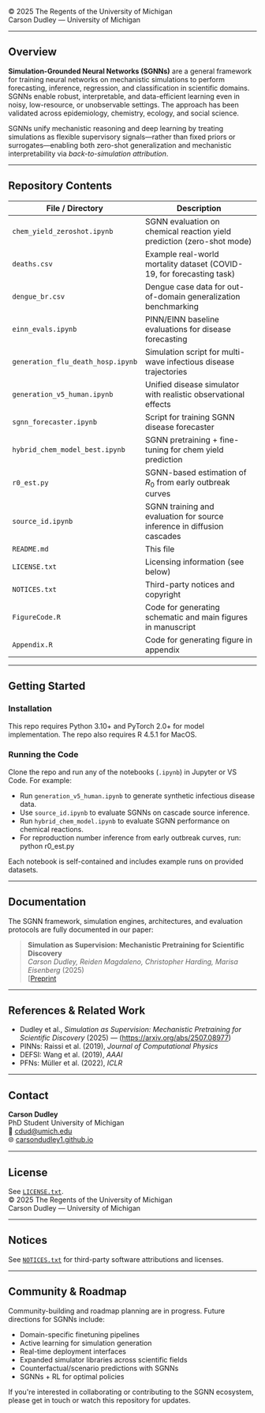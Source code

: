 © 2025 The Regents of the University of Michigan  
Carson Dudley — University of Michigan

---

## Overview

**Simulation-Grounded Neural Networks (SGNNs)** are a general framework for training neural networks on mechanistic simulations to perform forecasting, inference, regression, and classification in scientific domains. SGNNs enable robust, interpretable, and data-efficient learning even in noisy, low-resource, or unobservable settings. The approach has been validated across epidemiology, chemistry, ecology, and social science.

SGNNs unify mechanistic reasoning and deep learning by treating simulations as flexible supervisory signals—rather than fixed priors or surrogates—enabling both zero-shot generalization and mechanistic interpretability via *back-to-simulation attribution*.

---

## Repository Contents

| File / Directory                | Description                                                                 |
|-------------------------------|-----------------------------------------------------------------------------|
| `chem_yield_zeroshot.ipynb`   | SGNN evaluation on chemical reaction yield prediction (zero-shot mode)     |
| `deaths.csv`                  | Example real-world mortality dataset (COVID-19, for forecasting task)      |
| `dengue_br.csv`               | Dengue case data for out-of-domain generalization benchmarking              |
| `einn_evals.ipynb`            | PINN/EINN baseline evaluations for disease forecasting                      |
| `generation_flu_death_hosp.ipynb` | Simulation script for multi-wave infectious disease trajectories       |
| `generation_v5_human.ipynb`   | Unified disease simulator with realistic observational effects             |
| `sgnn_forecaster.ipynb`       | Script for training SGNN disease forecaster                                 |
| `hybrid_chem_model_best.ipynb`| SGNN pretraining + fine-tuning for chem yield prediction                   |
| `r0_est.py`                   | SGNN-based estimation of $R_0$ from early outbreak curves                   |
| `source_id.ipynb`             | SGNN training and evaluation for source inference in diffusion cascades    |
| `README.md`                   | This file                                                                  |
| `LICENSE.txt`                 | Licensing information (see below)                                          |
| `NOTICES.txt`                 | Third-party notices and copyright                                          |
| `FigureCode.R`                | Code for generating schematic and main figures in manuscript               |
| `Appendix.R`                  | Code for generating figure in appendix                                     |

---

## Getting Started

### Installation

This repo requires Python 3.10+ and PyTorch 2.0+ for model implementation. The repo also requires R 4.5.1 for MacOS.


### Running the Code

Clone the repo and run any of the notebooks (`.ipynb`) in Jupyter or VS Code. For example:

- Run `generation_v5_human.ipynb` to generate synthetic infectious disease data.
- Use `source_id.ipynb` to evaluate SGNNs on cascade source inference.
- Run `hybrid_chem_model.ipynb` to evaluate SGNN performance on chemical reactions.
- For reproduction number inference from early outbreak curves, run: python r0_est.py


Each notebook is self-contained and includes example runs on provided datasets.

---

## Documentation

The SGNN framework, simulation engines, architectures, and evaluation protocols are fully documented in our paper:

> **Simulation as Supervision: Mechanistic Pretraining for Scientific Discovery**  
> *Carson Dudley, Reiden Magdaleno, Christopher Harding, Marisa Eisenberg* (2025)  
> [[Preprint](https://arxiv.org/abs/2507.08977)



---

## References & Related Work

- Dudley et al., *Simulation as Supervision: Mechanistic Pretraining for Scientific Discovery* (2025) — (https://arxiv.org/abs/2507.08977)
- PINNs: Raissi et al. (2019), *Journal of Computational Physics*
- DEFSI: Wang et al. (2019), *AAAI*
- PFNs: Müller et al. (2022), *ICLR*

---

## Contact

**Carson Dudley**  
PhD Student
University of Michigan  
📧 cdud@umich.edu  
🌐 [carsondudley1.github.io](https://carsondudley1.github.io)

---

## License

See [`LICENSE.txt`](LICENSE.txt).  
© 2025 The Regents of the University of Michigan  
Carson Dudley — University of Michigan

---

## Notices

See [`NOTICES.txt`](NOTICES.txt) for third-party software attributions and licenses.

---

## Community & Roadmap

Community-building and roadmap planning are in progress. Future directions for SGNNs include:

- Domain-specific finetuning pipelines
- Active learning for simulation generation
- Real-time deployment interfaces
- Expanded simulator libraries across scientific fields
- Counterfactual/scenario predictions with SGNNs
- SGNNs + RL for optimal policies

If you're interested in collaborating or contributing to the SGNN ecosystem, please get in touch or watch this repository for updates.
